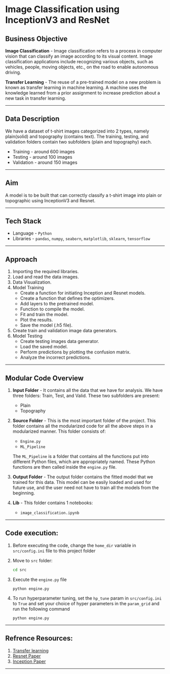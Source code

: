 # Image Classification using InceptionV3 and ResNet

## Business Objective

**Image Classification** - Image classification refers to a process in computer vision that can classify an image according to its visual content. Image classification applications include recognizing various objects, such as vehicles, people, moving objects, etc., on the road to enable autonomous driving.

**Transfer Learning** - The reuse of a pre-trained model on a new problem is known as transfer learning in machine learning. A machine uses the knowledge learned from a prior assignment to increase prediction about a new task in transfer learning.

---

## Data Description

We have a dataset of t-shirt images categorized into 2 types, namely plain(solid) and topography (contains text). The training, testing, and validation folders contain two subfolders (plain and topography) each.

- Training - around 600 images
- Testing - around 100 images
- Validation - around 150 images

---

## Aim

A model is to be built that can correctly classify a t-shirt image into plain or topographic using InceptionV3 and Resnet.

---

## Tech Stack

- Language - `Python`
- Libraries - `pandas`, `numpy`, `seaborn`, `matplotlib`, `sklearn`, `tensorflow`

---

## Approach

1. Importing the required libraries.
2. Load and read the data images.
3. Data Visualization.
4. Model Training
   - Create a function for initiating Inception and Resnet models.
   - Create a function that defines the optimizers.
   - Add layers to the pretrained model.
   - Function to compile the model.
   - Fit and train the model.
   - Plot the results.
   - Save the model (.h5 file).
5. Create train and validation image data generators.
6. Model Testing
   - Create testing images data generator.
   - Load the saved model.
   - Perform predictions by plotting the confusion matrix.
   - Analyze the incorrect predictions.

---

## Modular Code Overview

1. **Input Folder** - It contains all the data that we have for analysis. We have three folders: Train, Test, and Valid. These two subfolders are present:
   - Plain
   - Topography

2. **Source Folder** - This is the most important folder of the project. This folder contains all the modularized code for all the above steps in a modularized manner. This folder consists of:
   - `Engine.py`
   - `ML_Pipeline`

   The `ML_Pipeline` is a folder that contains all the functions put into different Python files, which are appropriately named. These Python functions are then called inside the `engine.py` file.

3. **Output Folder** - The output folder contains the fitted model that we trained for this data. This model can be easily loaded and used for future use, and the user need not have to train all the models from the beginning.

4. **Lib** - This folder contains 1 notebooks:
   - `image_classification.ipynb`

---

## Code execution:
1. Before executing the code, change the `home_dir` variable in `src/config.ini` file to this project folder

2. Move to `src` folder:
    ```bash
    cd src
    ```

3. Execute the `engine.py` file 
    ```
    python engine.py
    ```

4. To run hyperparameter tuning, set the `hp_tune` param in `src/config.ini` to `True` and set your choice of hyper parameters in the `param_grid` and run the following command
    ```
    python engine.py
    ```
---

## Refrence Resources:
1. [Transfer learning](https://blogs.nvidia.com/blog/2019/02/07/what-is-transfer-learning/)
2. [Resnet Paper](https://arxiv.org/pdf/1512.03385.pdf)
3. [Inception Paper](https://arxiv.org/pdf/1409.4842.pdf)

---
